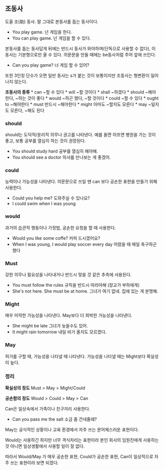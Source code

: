 ## 조동사
도울 조(助) 동사. 말 그대로 본동사를 돕는 동사이다.

- You play game. 넌 게임을 한다.
- You can play game. 넌 게임을 할 수 있다.

본동사를 돕는 동사답게 뒤에는 반드시 동사가 와야하며(단독으로 사용할 수 없다), 이 동사는 기본형으로만 올 수 있다. 의문문을 만들 때에는 be동사처럼 주어 앞에 쓰인다.

- Can you play game? 너 게임 할 수 있어?

또한 3인칭 단수가 오면 일반 동사는 s가 붙는 것이 보통이지만 조동사는 형변환이 일어나지 않는다.

**조동사의 종류**
	* can ~할 수 있다
	* will ~할 것이다
	* shall ~하겠다
	* should ~해야한다, ~하는 것이 좋다
	* would ~하곤 했다, ~할 것이다
	* could ~할 수 있다
	* ought to ~해야한다
	* must 반드시 ~해야한다
	* might 아마도 ~할지도 모른다
	* may ~일지도 모른다, ~해도 된다

### should
should는 도덕적/윤리적 의무나 권고를 나타낸다. 예를 들면 아프면 병원을 가는 것이 좋고, 보통 공부를 열심히 하는 것이 권장된다.

- You should study hard 공부를 열심히 해야해.
- You should see a doctor 의사를 만나보는 게 좋겠어.

### could
능력이나 가능성을 나타낸다. 의문문으로 쓰일 땐 can 보다 공손한 표현을 만들기 위해 사용한다.

- Could you help me? 도와주실 수 있나요?
- I could swim when I was young

### would
과거의 습관적 행동이나 가정법, 공손한 요청을 할 때 사용한다.

- Would you like some coffe? 커피 드시겠어요?
- When I was young, I would play soccer every day 어렸을 때 매일 축구하곤 했다

### Must
강한 의무나 필요성을 나타내거나 반드시 맞을 것 같은 추측에 사용된다.

- You must follow the rules 규칙을 반드시 따라야해 (장교가 부하에게)
- She's not here. She must be at home. 그녀가 여기 없네. 집에 있는 게 분명해.

### Might
매우 미약한 가능성을 나타낸다. May보다 더 희박한 가능성을 나타낸다.

- She might be late 그녀가 늦을수도 있어.
- It might rain tomorrow 내일 비가 올지도 모르겠다.

### May
허가를 구할 때, 가능성을 나타낼 때 나타낸다. 가능성을 나타낼 때는 Might보다 확실성이 높다.

### 정리

**확실성의 정도**
Must > May > Might/Could

**공손함의 정도**
Would > Could > May > Can

Can은 일상속에서 가족이나 친구끼리 사용한다.

- Can you pass me the salt 소금 좀 건네줄래?

May는 공식적인 상황이나 교육 환경에서 자주 쓰는 문어체스러운 표현이다.

Would는 사용하긴 하지만 너무 격식차리는 표현이라 본인 회사의 임원진에게 사용하는 것 아니면 일상생활에서 사용할 일이 잘 없다.

따라서 Would/May 가 매우 공손한 표현, Could가 공손한 표현, Can이 일상적으로 자주 쓰는 표현이라 보면 되겠다.

